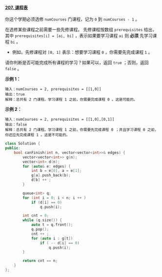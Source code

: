 #### [207. 课程表](https://leetcode-cn.com/problems/course-schedule/)

你这个学期必须选修 `numCourses` 门课程，记为 `0` 到 `numCourses - 1` 。

在选修某些课程之前需要一些先修课程。 先修课程按数组 `prerequisites` 给出，其中 `prerequisites[i] = [ai, bi]` ，表示如果要学习课程 `ai` 则 **必须** 先学习课程 `bi` 。

- 例如，先修课程对 `[0, 1]` 表示：想要学习课程 `0` ，你需要先完成课程 `1` 。

请你判断是否可能完成所有课程的学习？如果可以，返回 `true` ；否则，返回 `false` 。

**示例 1：**

```
输入：numCourses = 2, prerequisites = [[1,0]]
输出：true
解释：总共有 2 门课程。学习课程 1 之前，你需要完成课程 0 。这是可能的。
```

**示例 2：**

```
输入：numCourses = 2, prerequisites = [[1,0],[0,1]]
输出：false
解释：总共有 2 门课程。学习课程 1 之前，你需要先完成课程 0 ；并且学习课程 0 之前，你还应先完成课程 1 。这是不可能的。
```

```C++
class Solution {
public:
    bool canFinish(int n, vector<vector<int>>& edges) {
        vector<vector<int>> g(n);
        vector<int> d(n);
        for (auto& e: edges) {
            int b = e[0], a = e[1];
            g[a].push_back(b);
            d[b] ++ ;
        }

        queue<int> q;
        for (int i = 0; i < n; i ++ )
            if (d[i] == 0)
                q.push(i);

        int cnt = 0;
        while (q.size()) {
            auto t = q.front();
            q.pop();
            cnt ++ ;
            for (auto i : g[t])
                if ( -- d[i] == 0)
                    q.push(i);
        }

        return cnt == n;
    }
};
```

